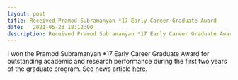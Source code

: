 ```yaml
---
layout: post
title: Received Pramod Subramanyan *17 Early Career Graduate Award 
date:   2021-05-23 18:12:00
description: Received Pramod Subramanyan *17 Early Career Graduate Award 
---
```


I won the Pramod Subramanyan \*17 Early Career Graduate Award for outstanding academic and research performance during the first two years of the graduate program. See news article [here](https://ece.princeton.edu/news/graduate-commencement-celebrates-critical-contributions-doctoral-and-masters-students).
